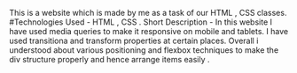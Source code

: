 This is a website which is  made by me as a task of our HTML , CSS classes. 
#Technologies Used - HTML , CSS .
Short Description - In this website I have used media queries to make it responsive on mobile and tablets. I have used transitiona and transform properties at certain places.
Overall i understood about various positioning and flexbox techniques to make the div structure properly and hence arrange items easily .
